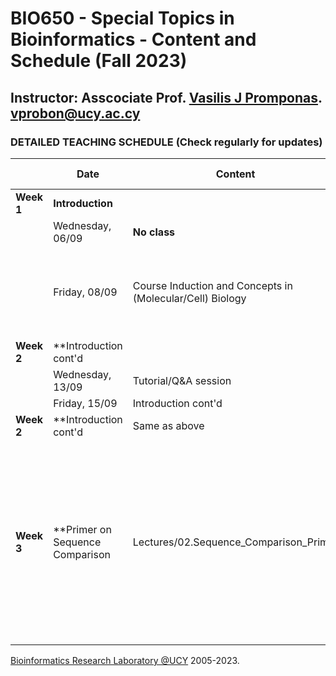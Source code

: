 # BIO650 - Special Topics in Bioinformatics - Content and Schedule (Fall 2023)

## Instructor: Asscociate Prof. [Vasilis J Promponas](https://www.ucy.ac.cy/dir/el/component/comprofiler/userprofile/vprobon). [vprobon@ucy.ac.cy](mailto:vprobon@ucy.ac.cy)

### DETAILED TEACHING SCHEDULE (Check regularly for updates)

||Date|Content|Lecture|Reading material|
|---|---|---|---|---|
|**Week 1**| **Introduction**||||
||Wednesday, 06/09|**No class**|||
||Friday, 08/09|Course Induction and Concepts in (Molecular/Cell) Biology|Lectures/01.Fundamentals (slides 1-23)|Understanding Bioinformatics p. 3-44.<BR>Online resource: [BIO650 web page](https://vprobon.github.io/BIO650)|
|**Week 2**|**Introduction cont'd|||
||Wednesday, 13/09|Tutorial/Q&A session|Student Self Introductions||
||Friday, 15/09|Introduction cont'd|Lectures/01.Fundamentals||
|**Week 2**|**Introduction cont'd|Same as above|Same as above|
|**Week 3**|**Primer on Sequence Comparison|Lectures/02.Sequence\_Comparison_Primer|Online resources: Use the following papers to identify uses of Sequence Comparison in different biological applications. <BR>[Paper1](https://pubmed.ncbi.nlm.nih.gov/36200752/),[Paper2](https://pubmed.ncbi.nlm.nih.gov/35575486/), [Paper3](https://pubmed.ncbi.nlm.nih.gov/36522758/), [Paper4](https://pubmed.ncbi.nlm.nih.gov/37723525/), [Paper5](https://pubmed.ncbi.nlm.nih.gov/37704968/). <BR>Optional Reading: Skim through this nice [educational material](https://f1000research.com/documents/10-836) to find out how online Bioinformatics tools and databases can be used for (serious) scientific discovery, using SARS-CoV-2 as a test case.|














 
 



[Bioinformatics Research Laboratory @UCY](https://vprobon.github.io/BRL-UCY) 2005-2023.
